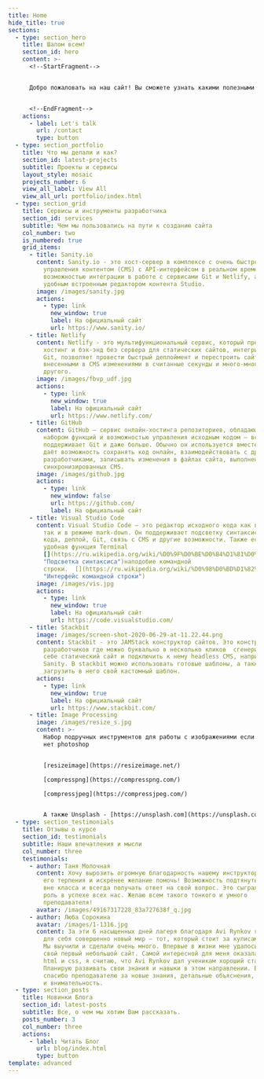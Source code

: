 ```yaml
---
title: Home
hide_title: true
sections:
  - type: section_hero
    title: Шалом всем!
    section_id: hero
    content: >-
      <!--StartFragment-->


      Добро пожаловать на наш сайт! Вы сможете узнать какими полезными программами мы научились пользоваться при создании сайта и больше. Рекомендуем читать все! Плохие отзывы оставьте при себе. Если по делу то пишите в slack.


      <!--EndFragment-->
    actions:
      - label: Let's talk
        url: /contact
        type: button
  - type: section_portfolio
    title: Что мы делали и как?
    section_id: latest-projects
    subtitle: Проекты и сервисы
    layout_style: mosaic
    projects_number: 6
    view_all_label: View All
    view_all_url: portfolio/index.html
  - type: section_grid
    title: Сервисы и инструменты разработчика
    section_id: services
    subtitle: Чем мы пользовались на пути к созданию сайта
    col_number: two
    is_numbered: true
    grid_items:
      - title: Sanity.io
        content: Sanity.io - это хост-сервер в комплексе с очень быстрой системой
          управления контентом (СMS) с API-интерфейсом в реальном времени, с
          возможностью интеграции в работе с сервисами Git и Netlify, а также
          удобным встроенным редактором контента Studio.
        image: /images/sanity.jpg
        actions:
          - type: link
            new_window: true
            label: На официальный сайт
            url: https://www.sanity.io/
      - title: Netlify
        content: Netlify - это мультифункциональный сервис, который предоставляет
          хостинг и бэк-энд без сервера для статических сайтов, интегрирован с
          Git, позволяет провести быстрый деплоймент и перестроить сайт с
          внесенными в CMS изменениями в считанные секунды и много-много
          другого.
        image: /images/fbvp_udf.jpg
        actions:
          - type: link
            new_window: true
            label: На официальный сайт
            url: https://www.netlify.com/
      - title: GitHub
        content: GitHub — сервис онлайн-хостинга репозиториев, обладающий широким
          набором функций и возможностью управления исходным кодом — всё, что
          поддерживает Git и даже больше. Обычно он используется вместе с Git и
          даёт возможность сохранять код онлайн, взаимодействовать с другими
          разработчиками, записывать изменения в файлах сайта, выполненные в
          синхронизированных CMS.
        image: /images/github.jpg
        actions:
          - type: link
            new_window: false
            url: https://github.com/
            label: На официальный сайт
      - title: Visual Studio Code
        content: Visual Studio Code — это редактор исходного кода как в режиме mark-up,
          так и в режиме mark-down. Он поддерживает подсветку синтаксиса, запуск
          кода, деплой, Git, связь с СMS и другие возможности. Также есть
          удобная функция Terminal
          [](https://ru.wikipedia.org/wiki/%D0%9F%D0%BE%D0%B4%D1%81%D0%B2%D0%B5%D1%82%D0%BA%D0%B0_%D1%81%D0%B8%D0%BD%D1%82%D0%B0%D0%BA%D1%81%D0%B8%D1%81%D0%B0
          "Подсветка синтаксиса")наподобие командной
          строки.  [](https://ru.wikipedia.org/wiki/%D0%98%D0%BD%D1%82%D0%B5%D1%80%D1%84%D0%B5%D0%B9%D1%81_%D0%BA%D0%BE%D0%BC%D0%B0%D0%BD%D0%B4%D0%BD%D0%BE%D0%B9_%D1%81%D1%82%D1%80%D0%BE%D0%BA%D0%B8
          "Интерфейс командной строки")
        image: /images/vis.jpg
        actions:
          - type: link
            new_window: true
            label: На официальный сайт
            url: https://code.visualstudio.com/
      - title: Stackbit
        image: /images/screen-shot-2020-06-29-at-11.22.44.png
        content: Stackbit - это JAMStack конструктор сайтов. Это конструктор сайтов для
          разработчиков где можно буквально в несколько кликов  сгенерировать
          себе статический сайт и подключить к нему headless CMS, например
          Sanity. В stackbit можно использовать готовые шаблоны, а также
          загрузить в него свой кастомный шаблон.
        actions:
          - type: link
            new_window: true
            label: На официальный сайт
            url: https://www.stackbit.com/
      - title: Image Processing
        image: /images/resize_s.jpg
        content: >-
          Набор подручных инструментов для работы с изображениями если под рукой
          нет photoshop


          [resizeimage](https://resizeimage.net/)   

          [compresspng](https://compresspng.com/)   

          [compressjpeg](https://compressjpeg.com/)   


          А также Unsplash - [https://unsplash.com](https://unsplash.com/), Royalty Free изображения.
  - type: section_testimonials
    title: Отзывы о курсе
    section_id: testimonials
    subtitle: Наши впечатления и мысли
    col_number: three
    testimonials:
      - author: Таня Молочная
        content: Хочу вырозить огромную благодарность нашему инструктору Ави Рынкову за
          его терпения и искренее желание помочь! Возможность подтянуть косяки
          вне класса и всегда получать ответ на свой вопрос. Это сыграла большую
          роль в успехе всех нас. Желаю всем такого тонкого и умного
          преподавателя! 
        avatar: /images/49167317228_83a727638f_q.jpg
      - author: Люба Сорокина
        avatar: /images/1-1316.jpg
        content: За эти 6 насыщенных дней лагеря благодаря Avi Rynkov я впервые открыла
          для себя совершенно новый мир – тот, который стоит за кулисами сайтов.
          Мы выучили и сделали очень много. Впервые в жизни мне удалось сделать
          свой первый небольшой сайт. Самой интересной для меня оказалась тема
          html и сss, я считаю, что Avi Rynkov дал ученикам хороший старт.
          Планирую развивать свои знания и навыки в этом направлении. Большое
          спасибо преподавателю за новые знания, детальные объяснения, терпение
          и внимательность.
  - type: section_posts
    title: Новинки Блога
    section_id: latest-posts
    subtitle: Все, о чем мы хотим Вам рассказать.
    posts_number: 3
    col_number: three
    actions:
      - label: Читать Блог
        url: blog/index.html
        type: button
template: advanced
---
```

